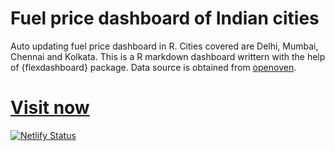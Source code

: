 # Fuel price dashboard of Indian cities

Auto updating fuel price dashboard in R. Cities covered are Delhi, Mumbai, Chennai and Kolkata. This is a R markdown dashboard writtern with the help of {flexdashboard} package. Data source is obtained from [openoven](https://github.com/Open-Oven/India-Fuel-Price-Updater).

# [Visit now](https://indiafuels.netlify.app/)

[![Netlify Status](https://api.netlify.com/api/v1/badges/2f2721e7-a9d4-4828-8253-f344aa15a192/deploy-status)](https://app.netlify.com/sites/indiafuels/deploys)

